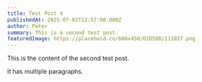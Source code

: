 ```yaml
---
title: Test Post 4
publishedAt: 2025-07-02T12:57:00.000Z
author: Peter
summary: This is a second test post.
featuredImage: https://placehold.co/600x450/D1D5DB/111827.png
---
```

This is the content of the second test post.

It has multiple paragraphs.
